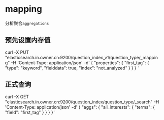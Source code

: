 # mapping
分析聚合`aggregations`


## 预先设置内存值
curl -X PUT "elasticsearch.in.owner.cn:9200/question_index_v1/question_type/_mapping" -H 'Content-Type: application/json' -d'
{
  "properties": {
    "first_tag": {
      "type":     "keyword",
      "fielddata": true,
	  "index": "not_analyzed"
    }
  }
}
'


## 正式查询
curl -X GET "elasticsearch.in.owner.cn:9200/question_index/question_type/_search" -H 'Content-Type: application/json' -d'
{
  "aggs": {
    "all_interests": {
      "terms": { "field": "first_tag" }
    }
  }
}
'

